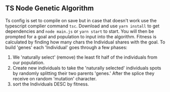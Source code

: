 ## TS Node Genetic Algorithm ##
Ts config is set to compile on save but in case that doesn't work use the typescript complier command `tsc`. Download and use `yarn install` to get dependencies and `node main.js` or `yarn start` to start.  You will then be prompted for a goal and population to input into the algorithm.
Fitness is calculated by finding how many chars the Individual shares with the goal.
To build 'genes' each 'Individual' goes through a few phases:
1. We 'naturally select' (remove) the least fit half of the individuals from our population.
2. Create new individuals to take the 'naturally selected' individuals spots by randomly splitting their two parents 'genes.'  After the splice they receive on random 'mutation' character.
3. sort the Individuals DESC by fitness.
